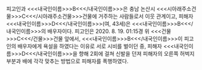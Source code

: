 피고인과 <<<내국인이름>>>B<<</내국인이름>>>은 충남 논산시 <<<시아래주소건물>>>C<<</시아래주소건물>>>건물에 거주하는 사람들로서 이웃 관계이고, 피해자 <<<내국인이름>>>D<<</내국인이름>>>(여, 43세)은 <<<내국인이름>>>B<<</내국인이름>>>의 배우자이다.
피고인은 2020. 8. 19. 01:15경 위 <<<건물>>>C<<</건물>>>건물 앞에서, <<<내국인이름>>>B<<</내국인이름>>>이 피고인의 배우자에게 욕설을 하였다는 이유로 서로 시비를 벌이던 중, 피해자 <<<내국인이름>>>D<<</내국인이름>>>을 향해 2회에 걸쳐 신발을 던져 피해자의 오른쪽 허벅지 부분과 배에 각각 맞추는 방법으로 피해자를 폭행하였다.